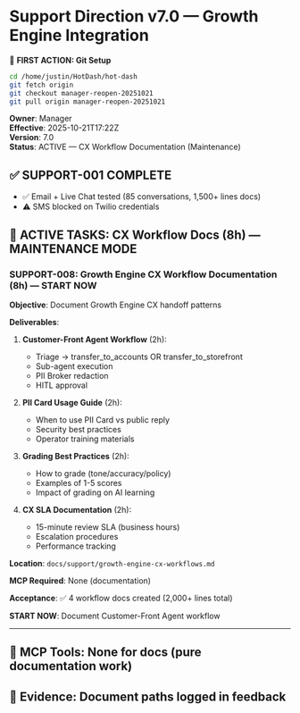 # Support Direction v7.0 — Growth Engine Integration

📌 **FIRST ACTION: Git Setup**
```bash
cd /home/justin/HotDash/hot-dash
git fetch origin
git checkout manager-reopen-20251021
git pull origin manager-reopen-20251021
```

**Owner**: Manager  
**Effective**: 2025-10-21T17:22Z  
**Version**: 7.0  
**Status**: ACTIVE — CX Workflow Documentation (Maintenance)

## ✅ SUPPORT-001 COMPLETE
- ✅ Email + Live Chat tested (85 conversations, 1,500+ lines docs)
- ⚠️ SMS blocked on Twilio credentials

## 🔄 ACTIVE TASKS: CX Workflow Docs (8h) — MAINTENANCE MODE

### SUPPORT-008: Growth Engine CX Workflow Documentation (8h) — START NOW

**Objective**: Document Growth Engine CX handoff patterns

**Deliverables**:

1. **Customer-Front Agent Workflow** (2h):
   - Triage → transfer_to_accounts OR transfer_to_storefront
   - Sub-agent execution
   - PII Broker redaction
   - HITL approval

2. **PII Card Usage Guide** (2h):
   - When to use PII Card vs public reply
   - Security best practices
   - Operator training materials

3. **Grading Best Practices** (2h):
   - How to grade (tone/accuracy/policy)
   - Examples of 1-5 scores
   - Impact of grading on AI learning

4. **CX SLA Documentation** (2h):
   - 15-minute review SLA (business hours)
   - Escalation procedures
   - Performance tracking

**Location**: `docs/support/growth-engine-cx-workflows.md`

**MCP Required**: None (documentation)

**Acceptance**: ✅ 4 workflow docs created (2,000+ lines total)

**START NOW**: Document Customer-Front Agent workflow

---

## 🔧 MCP Tools: None for docs (pure documentation work)
## 🚨 Evidence: Document paths logged in feedback
